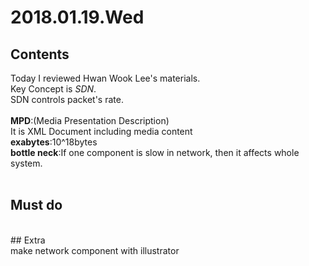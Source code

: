 # 2018.01.19.Wed<br>
## Contents<br>
Today I reviewed Hwan Wook Lee's materials.<br>
Key Concept is *SDN*.<br>
SDN controls packet's rate.<br>
<br>
**MPD**:(Media Presentation Description)<br>
It is XML Document including media content<br>
**exabytes**:10^18bytes<br>
**bottle neck**:If one component is slow in network, then it affects whole system.<br>
<br>
## Must do<br>
<br>
## Extra<br>
make network component with illustrator<br>
